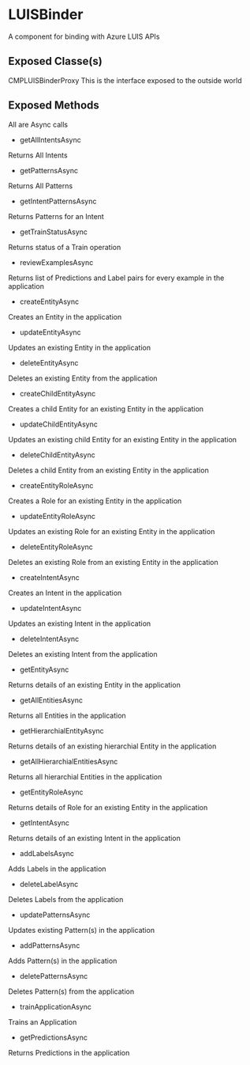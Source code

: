 # LUISBinder
A component for binding with Azure LUIS APIs

## Exposed Classe(s)
CMPLUISBinderProxy
This is the interface exposed to the outside world

## Exposed Methods
All are Async calls

- getAllIntentsAsync

Returns All Intents

- getPatternsAsync

Returns All Patterns

- getIntentPatternsAsync

Returns Patterns for an Intent

- getTrainStatusAsync

Returns status of a Train operation

- reviewExamplesAsync

Returns list of Predictions and Label pairs for every example in the application

- createEntityAsync

Creates an Entity in the application

- updateEntityAsync

Updates an existing Entity in the application

- deleteEntityAsync

Deletes an existing Entity from the application

- createChildEntityAsync

Creates a child Entity for an existing Entity in the application

- updateChildEntityAsync

Updates an existing child Entity for an existing Entity in the application

- deleteChildEntityAsync

Deletes a child Entity from an existing Entity in the application

- createEntityRoleAsync

Creates a Role for an existing Entity in the application

- updateEntityRoleAsync

Updates an existing Role for an existing Entity in the application

- deleteEntityRoleAsync

Deletes an existing Role from an existing Entity in the application

- createIntentAsync

Creates an Intent in the application

- updateIntentAsync

Updates an existing Intent in the application

- deleteIntentAsync

Deletes an existing Intent from the application

- getEntityAsync

Returns details of an existing Entity in the application

- getAllEntitiesAsync

Returns all Entities in the application

- getHierarchialEntityAsync

Returns details of an existing hierarchial Entity in the application

- getAllHierarchialEntitiesAsync

Returns all hierarchial Entities in the application

- getEntityRoleAsync

Returns details of Role for an existing Entity in the application

- getIntentAsync

Returns details of an existing Intent in the application

- addLabelsAsync

Adds Labels in the application

- deleteLabelAsync

Deletes Labels from the application

- updatePatternsAsync

Updates existing Pattern(s) in the application

- addPatternsAsync

Adds Pattern(s) in the application

- deletePatternsAsync

Deletes Pattern(s) from the application

- trainApplicationAsync

Trains an Application

- getPredictionsAsync

Returns Predictions in the application